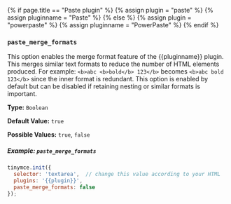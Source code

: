 {% if page.title == "Paste plugin" %}
  {% assign plugin = "paste" %}
  {% assign pluginname = "Paste" %}
{% else %}
  {% assign plugin = "powerpaste" %}
  {% assign pluginname = "PowerPaste" %}
{% endif %}
### `paste_merge_formats`

This option enables the merge format feature of the {{pluginname}} plugin. This merges similar text formats to reduce the number of HTML elements produced. For example: `<b>abc <b>bold</b> 123</b>` becomes `<b>abc bold 123</b>` since the inner format is redundant. This option is enabled by default but can be disabled if retaining nesting or similar formats is important.

**Type:** `Boolean`

**Default Value:** `true`

**Possible Values:** `true`, `false`

##### Example: `paste_merge_formats`

```js
tinymce.init({
  selector: 'textarea',  // change this value according to your HTML
  plugins: '{{plugin}}',
  paste_merge_formats: false
});
```
